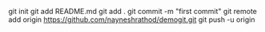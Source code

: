 git init
git add README.md
git add .
git commit -m "first commit"
git remote add origin https://github.com/nayneshrathod/demogit.git
git push -u origin 

